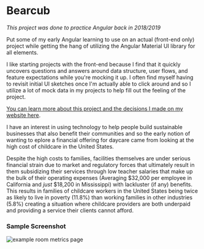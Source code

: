 # Bearcub
_This project was done to practice Angular back in 2018/2019_

Put some of my early Angular learning to use on an actual (front-end only) project while getting the hang of utilizing the Angular Material UI library for all elements.

I like starting projects with the front-end because I find that it quickly uncovers questions and answers around data structure, user flows, and feature expectations while you're mocking it up. I often find myself having to revisit initial UI sketches once I'm actually able to click around and so I utilize a lot of mock data in my projects to help fill out the feeling of the project.

[You can learn more about this project and the decisions I made on my website here](https://stracey.dev/projects/bearcub).

I have an interest in using technology to help people build sustainable businesses that also benefit their communities and so the early notion of wanting to eplore a financial offering for daycare came from looking at the high cost of childcare in the United States.

Despite the high costs to families, facilities themselves are under serious financial strain due to market and regulatory forces that ultimately result in them subsidizing their services through low teacher salaries that make up the bulk of their operating expenses (Averaging $32,000 per employee in California and _just_ $18,200 in Mississippi) with lackluster (if any) benefits. This results in families of childcare workers in the United States being twice as likely to live in poverty (11.8%) than working families in other industries (5.8%) creating a situation where childcare providers are both underpaid and providing a service their clients cannot afford.

### Sample Screenshot

![example room metrics page](https://d33wubrfki0l68.cloudfront.net/86f058a5d11e5e2a4acb931bd5ecdd83f8c73fc8/c5302/screenshots/bearcub/metrics.png)
